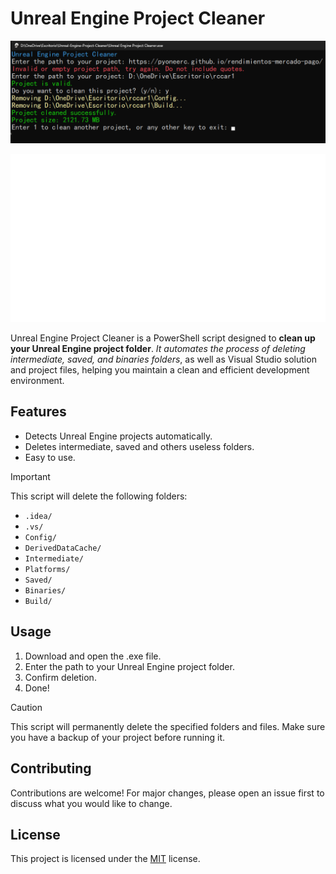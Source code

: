 # Unreal Engine Project Cleaner

![alt text](upc.png)

![puppet.gif](demo.gif)

Unreal Engine Project Cleaner is a PowerShell script designed to **clean up your Unreal Engine project folder**. _It automates the process of deleting intermediate, saved, and binaries folders_, as well as Visual Studio solution and project files, helping you maintain a clean and efficient development environment.
## Features

- Detects Unreal Engine projects automatically.
- Deletes intermediate, saved and others useless folders.
- Easy to use.

> [!IMPORTANT]
> This script will delete the following folders:
> - `.idea/`
> - `.vs/`
> - `Config/`
> - `DerivedDataCache/`
> - `Intermediate/`
> - `Platforms/`
> - `Saved/`
> - `Binaries/`
> - `Build/`

## Usage

1. Download and open the .exe file.
2. Enter the path to your Unreal Engine project folder.
3. Confirm deletion.
4. Done!

> [!CAUTION]
> This script will permanently delete the specified folders and files. Make sure you have a backup of your project before running it.

## Contributing

Contributions are welcome! For major changes, please open an issue first to discuss what you would like to change.

## License

This project is licensed under the [MIT](https://choosealicense.com/licenses/mit/) license.